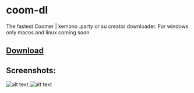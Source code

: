 # coom-dl
The fastest Coomer | kemono  .party or su creator downloader. 
For windows only macos and linux coming soon

## [Download]([https://github.com/notFaad/coom-dl/releases/tag/0.21](https://github.com/notFaad/coom-dl/releases/tag/0.25))
## Screenshots:
![alt text](https://github.com/notFaad/coom-dl/blob/main/Screenshot%202023-08-18%20105419.png)
![alt text](https://github.com/notFaad/coom-dl/blob/main/Screenshot%202023-08-18%20105545.png)
